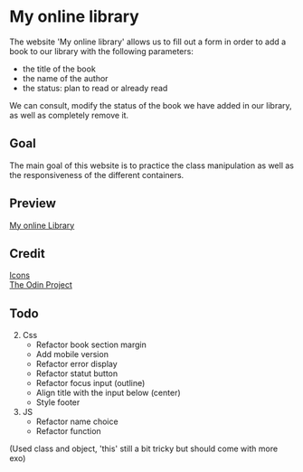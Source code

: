 # My online library
The website 'My online library' allows us to fill out a form in order to add a book to our library with the following parameters:
* the title of the book
* the name of the author
* the status: plan to read or already read

We can consult, modify the status of the book we have added in our library, as well as completely remove it.
## Goal
The main goal of this website is to practice the class manipulation as well as the responsiveness of the different containers.

## Preview
[My online Library](https://haveadream1.github.io/library/)

## Credit
[Icons]()  
[The Odin Project](https://www.theodinproject.com/)

## Todo
2. Css
   * Refactor book section margin
   * Add mobile version
   * Refactor error display
   * Refactor statut button
   * Refactor focus input (outline)
   * Align title with the input below (center)
   * Style footer
3. JS
   * Refactor name choice
   * Refactor function
 
(Used class and object, 'this' still a bit tricky but should come with more exo)
